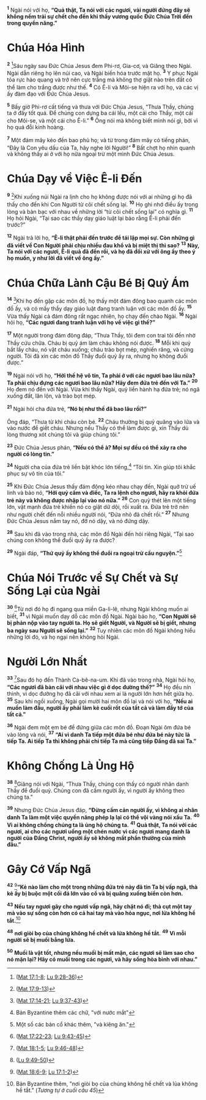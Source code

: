 <sup><b>1</b></sup> Ngài nói với họ, **“Quả thật, Ta nói với các ngươi, vài người đứng đây sẽ không nếm trải sự chết cho đến khi thấy vương quốc Ðức Chúa Trời đến trong quyền năng.”**


# Chúa Hóa Hình
<sup><b>2</b></sup> [^1@-e680a4ae-5222-4971-be0c-a8a2eeb60b69]Sáu ngày sau Ðức Chúa Jesus đem Phi-rơ, Gia-cơ, và Giăng theo Ngài. Ngài dẫn riêng họ lên núi cao, và Ngài biến hóa trước mặt họ. <sup><b>3</b></sup> Y phục Ngài tỏa rực hào quang và trở nên cực trắng mà không thợ giặt nào trên đất có thể làm cho trắng được như thế. <sup><b>4</b></sup> Có Ê-li và Môi-se hiện ra với họ, và các vị ấy đàm đạo với Ðức Chúa Jesus.

<sup><b>5</b></sup> Bấy giờ Phi-rơ cất tiếng và thưa với Ðức Chúa Jesus, “Thưa Thầy, chúng ta ở đây tốt quá. Ðể chúng con dựng ba cái lều, một cái cho Thầy, một cái cho Môi-se, và một cái cho Ê-li.” <sup><b>6</b></sup> Ông nói mà không biết mình nói gì, bởi vì họ quá đỗi kinh hoàng.

<sup><b>7</b></sup> Một đám mây kéo đến bao phủ họ; và từ trong đám mây có tiếng phán, “Ðây là Con yêu dấu của Ta, hãy nghe lời Người!” <sup><b>8</b></sup> Bất chợt họ nhìn quanh và không thấy ai ở với họ nữa ngoại trừ một mình Ðức Chúa Jesus.


# Chúa Dạy về Việc Ê-li Ðến
<sup><b>9</b></sup> [^2@-e680a4ae-5222-4971-be0c-a8a2eeb60b69]Khi xuống núi Ngài ra lịnh cho họ không được nói với ai những gì họ đã thấy cho đến khi Con Người từ cõi chết sống lại. <sup><b>10</b></sup> Họ ghi nhớ điều ấy trong lòng và bàn bạc với nhau về những lời “từ cõi chết sống lại” có nghĩa gì. <sup><b>11</b></sup> Họ hỏi Ngài, “Tại sao các thầy dạy giáo luật lại bảo rằng Ê-li phải đến trước?”

<sup><b>12</b></sup> Ngài trả lời họ, **“Ê-li thật phải đến trước để tái lập mọi sự. Còn những gì đã viết về Con Người phải chịu nhiều đau khổ và bị miệt thị thì sao?** <sup><b>13</b></sup> **Này, Ta nói với các ngươi, Ê-li quả đã đến rồi, và họ đã đối xử với ông ấy theo ý họ muốn, y như lời đã viết về ông ấy.”**


# Chúa Chữa Lành Cậu Bé Bị Quỷ Ám
<sup><b>14</b></sup> [^3@-e680a4ae-5222-4971-be0c-a8a2eeb60b69]Khi họ đến gặp các môn đồ, họ thấy một đám đông bao quanh các môn đồ ấy, và có mấy thầy dạy giáo luật đang tranh luận với các môn đồ ấy. <sup><b>15</b></sup> Vừa thấy Ngài cả đám đông rất ngạc nhiên, họ chạy đến chào Ngài. <sup><b>16</b></sup> Ngài hỏi họ, **“Các ngươi đang tranh luận với họ về việc gì thế?”**

<sup><b>17</b></sup> Một người trong đám đông đáp, “Thưa Thầy, tôi đem con trai tôi đến nhờ Thầy cứu chữa. Cháu bị quỷ ám làm cháu không nói được. <sup><b>18</b></sup> Mỗi khi quỷ bắt lấy cháu, nó vật cháu xuống; cháu trào bọt mép, nghiến răng, và cứng người. Tôi đã xin các môn đồ Thầy đuổi quỷ ấy ra, nhưng họ không đuổi được.”

<sup><b>19</b></sup> Ngài nói với họ, **“Hỡi thế hệ vô tín, Ta phải ở với các ngươi bao lâu nữa? Ta phải chịu đựng các ngươi bao lâu nữa? Hãy đem đứa trẻ đến với Ta.”** <sup><b>20</b></sup> Họ đem nó đến với Ngài. Vừa khi thấy Ngài, quỷ liền hành hạ đứa trẻ; nó ngã xuống đất, lăn lộn, và trào bọt mép.

<sup><b>21</b></sup> Ngài hỏi cha đứa trẻ, **“Nó bị như thế đã bao lâu rồi?”**

Ông đáp, “Thưa từ khi cháu còn bé. <sup><b>22</b></sup> Cháu thường bị quỷ quăng vào lửa và vào nước để giết cháu. Nhưng nếu Thầy có thể làm được gì, xin Thầy dủ lòng thương xót chúng tôi và giúp chúng tôi.”

<sup><b>23</b></sup> Ðức Chúa Jesus phán, **“Nếu có thể à? Mọi sự đều có thể xảy ra cho người có lòng tin.”**

<sup><b>24</b></sup> Người cha của đứa trẻ liền bật khóc lớn tiếng,[^1-e680a4ae-5222-4971-be0c-a8a2eeb60b69] “Tôi tin. Xin giúp tôi khắc phục sự vô tín của tôi.”

<sup><b>25</b></sup> Khi Ðức Chúa Jesus thấy đám đông kéo nhau chạy đến, Ngài quở trừ uế linh và bảo nó, **“Hỡi quỷ câm và điếc, Ta ra lệnh cho ngươi, hãy ra khỏi đứa trẻ này và không được nhập lại vào nó nữa.”** <sup><b>26</b></sup> Con quỷ thét lên một tiếng lớn, vật mạnh đứa trẻ khiến nó co giật dữ dội, rồi xuất ra. Ðứa trẻ trở nên như người chết đến nỗi nhiều người nói, “Ðứa nhỏ đã chết rồi.” <sup><b>27</b></sup> Nhưng Ðức Chúa Jesus nắm tay nó, đỡ nó dậy, và nó đứng dậy.

<sup><b>28</b></sup> Sau khi đã vào trong nhà, các môn đồ Ngài đến hỏi riêng Ngài, “Tại sao chúng con không thể đuổi quỷ ấy ra được?

<sup><b>29</b></sup> Ngài đáp, **“Thứ quỷ ấy không thể đuổi ra ngoại trừ cầu nguyện.”**[^2-e680a4ae-5222-4971-be0c-a8a2eeb60b69]


# Chúa Nói Trước về Sự Chết và Sự Sống Lại của Ngài
<sup><b>30</b></sup> [^4@-e680a4ae-5222-4971-be0c-a8a2eeb60b69]Từ nơi đó họ đi ngang qua miền Ga-li-lê, nhưng Ngài không muốn ai biết, <sup><b>31</b></sup> vì Ngài muốn dạy dỗ các môn đồ Ngài. Ngài bảo họ, **“Con Người sẽ bị phản nộp vào tay người ta. Họ sẽ giết Người, và Người sẽ bị giết, nhưng ba ngày sau Người sẽ sống lại.”** <sup><b>32</b></sup> Tuy nhiên các môn đồ Ngài không hiểu những lời đó, và họ ngại nên không hỏi Ngài.


# Người Lớn Nhất
<sup><b>33</b></sup> [^5@-e680a4ae-5222-4971-be0c-a8a2eeb60b69]Sau đó họ đến Thành Ca-bê-na-um. Khi đã vào trong nhà, Ngài hỏi họ, **“Các ngươi đã bàn cãi với nhau việc gì ở dọc đường thế?”** <sup><b>34</b></sup> Họ đều nín thinh, vì dọc đường họ đã cãi với nhau xem ai là người lớn hơn hết giữa họ. <sup><b>35</b></sup> Sau khi ngồi xuống, Ngài gọi mười hai môn đồ lại và nói với họ, **“Nếu ai muốn làm đầu, người ấy phải làm kẻ cuối rốt của tất cả và làm đầy tớ của tất cả.”**

<sup><b>36</b></sup> Ngài đem một em bé để đứng giữa các môn đồ. Ðoạn Ngài ôm đứa bé vào lòng và nói, <sup><b>37</b></sup> **“Ai vì danh Ta tiếp một đứa bé như đứa bé này tức là tiếp Ta. Ai tiếp Ta thì không phải chỉ tiếp Ta mà cũng tiếp Ðấng đã sai Ta.”**


# Không Chống Là Ủng Hộ
<sup><b>38</b></sup> [^6@-e680a4ae-5222-4971-be0c-a8a2eeb60b69]Giăng nói với Ngài, “Thưa Thầy, chúng con thấy có người nhân danh Thầy để đuổi quỷ. Chúng con đã cấm người ấy, vì người ấy không theo chúng ta.”

<sup><b>39</b></sup> Nhưng Ðức Chúa Jesus đáp, **“Ðừng cấm cản người ấy, vì không ai nhân danh Ta làm một việc quyền năng phép lạ lại có thể vội vàng nói xấu Ta.** <sup><b>40</b></sup> **Vì ai không chống chúng ta là ủng hộ chúng ta.** <sup><b>41</b></sup> **Quả thật, Ta nói với các ngươi, ai cho các ngươi uống một chén nước vì các ngươi mang danh là người của Ðấng Christ, người ấy sẽ không mất phần thưởng của mình đâu.”**


# Gây Cớ Vấp Ngã
<sup><b>42</b></sup> [^7@-e680a4ae-5222-4971-be0c-a8a2eeb60b69]**“Kẻ nào làm cho một trong những đứa trẻ này đã tin Ta bị vấp ngã, thà kẻ ấy bị buộc một cối đá lớn vào cổ và bị quăng xuống biển còn hơn.**

<sup><b>43</b></sup> **Nếu tay ngươi gây cho ngươi vấp ngã, hãy chặt nó đi; thà cụt một tay mà vào sự sống còn hơn có cả hai tay mà vào hỏa ngục, nơi lửa không hề tắt.**[^3-e680a4ae-5222-4971-be0c-a8a2eeb60b69]

<sup><b>48</b></sup> **nơi giòi bọ của chúng không hề chết và lửa không hề tắt.** <sup><b>49</b></sup> **Vì mỗi người sẽ bị muối bằng lửa.**

<sup><b>50</b></sup> **Muối là vật tốt, nhưng nếu muối bị mất mặn, các ngươi sẽ làm sao cho nó mặn lại? Hãy có muối trong các ngươi, và hãy sống hòa bình với nhau.”**

[^1-e680a4ae-5222-4971-be0c-a8a2eeb60b69]: Bản Byzantine thêm các chữ, "với nước mắt"
[^2-e680a4ae-5222-4971-be0c-a8a2eeb60b69]: Một số các bản cổ khác thêm, "và kiêng ăn."
[^3-e680a4ae-5222-4971-be0c-a8a2eeb60b69]: Bản Byzantine thêm, "nơi giòi bọ của chúng không hề chết và lủa không hề tắt." (*Tương tự ở cuối câu 45*)
[^1@-e680a4ae-5222-4971-be0c-a8a2eeb60b69]: ([Mat 17:1-8](/passage/?search=Matt.17.1-Matt.17.8\&version=BD2011); [Lu 9:28-36](/passage/?search=Luke.9.28-Luke.9.36\&version=BD2011))
[^2@-e680a4ae-5222-4971-be0c-a8a2eeb60b69]: ([Mat 17:9-13](/passage/?search=Matt.17.9-Matt.17.13\&version=BD2011))
[^3@-e680a4ae-5222-4971-be0c-a8a2eeb60b69]: ([Mat 17:14-21](/passage/?search=Matt.17.14-Matt.17.21\&version=BD2011); [Lu 9:37-43](/passage/?search=Luke.9.37-Luke.9.43\&version=BD2011))
[^4@-e680a4ae-5222-4971-be0c-a8a2eeb60b69]: ([Mat 17:22-23](/passage/?search=Matt.17.22-Matt.17.23\&version=BD2011); [Lu 9:43-45](/passage/?search=Luke.9.43-Luke.9.45\&version=BD2011))
[^5@-e680a4ae-5222-4971-be0c-a8a2eeb60b69]: ([Mat 18:1-5](/passage/?search=Matt.18.1-Matt.18.5\&version=BD2011); [Lu 9:46-48](/passage/?search=Luke.9.46-Luke.9.48\&version=BD2011))
[^6@-e680a4ae-5222-4971-be0c-a8a2eeb60b69]: ([Lu 9:49-50](/passage/?search=Luke.9.49-Luke.9.50\&version=BD2011))
[^7@-e680a4ae-5222-4971-be0c-a8a2eeb60b69]: ([Mat 18:6-9](/passage/?search=Matt.18.6-Matt.18.9\&version=BD2011); [Lu 17:1-2](/passage/?search=Luke.17.1-Luke.17.2\&version=BD2011))